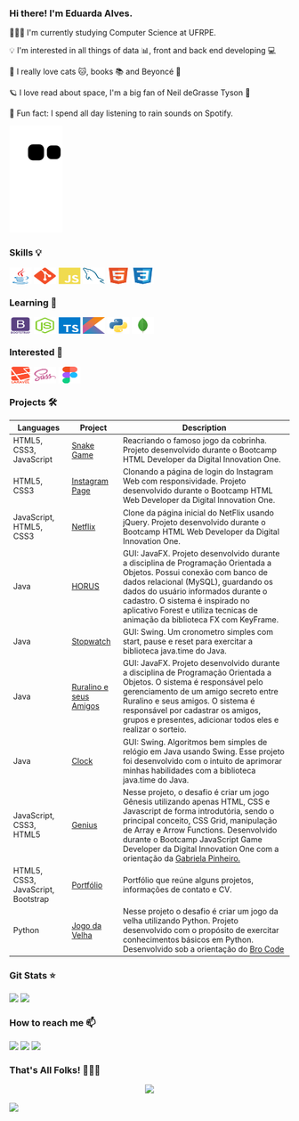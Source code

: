 ### Hi there! I'm Eduarda Alves.


<div>

👩🏽‍🎓 I'm currently studying Computer Science at UFRPE.

💡 I'm interested in all things of data 📊, front and back end developing 💻

💛 I really love cats 🐱, books 📚 and Beyoncé 🎤

🪐 I love read about space, I'm a big fan of Neil deGrasse Tyson 🔭

🍭 Fun fact: I spend all day listening to rain sounds on Spotify. 

</div>
  
  ![Snake animation](https://github.com/eduardaalvess/eduardaalvess/blob/output/github-contribution-grid-snake.svg)
   
  
### Skills 💡

<div>
  
  <img align="center" alt="Java" height="30" width="40" src="https://raw.githubusercontent.com/devicons/devicon/master/icons/java/java-original.svg">
  
  <img align="center" alt="Git" height="30" width="40" src="https://raw.githubusercontent.com/devicons/devicon/master/icons/git/git-original.svg">
  <img align="center" alt="Js" height="30" width="40" src="https://raw.githubusercontent.com/devicons/devicon/master/icons/javascript/javascript-plain.svg">
  <img align="center" alt="MySQL" height="30" width="40" src="https://raw.githubusercontent.com/devicons/devicon/master/icons/mysql/mysql-original.svg">
  <img align="center" alt="HTML" height="30" width="40" src="https://raw.githubusercontent.com/devicons/devicon/master/icons/html5/html5-original.svg">
  <img align="center" alt="CSS" height="30" width="40" src="https://raw.githubusercontent.com/devicons/devicon/master/icons/css3/css3-original.svg">
  
</div>  

### Learning 🌱

<div>
  
  <img align="center" alt="Bootstrap" height="30" width="40" src="https://raw.githubusercontent.com/devicons/devicon/master/icons/bootstrap/bootstrap-plain-wordmark.svg">
  <img align="center" alt="NodeJS" height="30" width="40" src="https://raw.githubusercontent.com/devicons/devicon/master/icons/nodejs/nodejs-original.svg">
  <img align="center" alt="Ts" height="30" width="40" src="https://raw.githubusercontent.com/devicons/devicon/master/icons/typescript/typescript-plain.svg">
  <img align="center" alt="Kotlin" height="30" width="40" src="https://raw.githubusercontent.com/devicons/devicon/master/icons/kotlin/kotlin-original.svg">
  <img align="center" alt="Python" height="30" width="40" src="https://raw.githubusercontent.com/devicons/devicon/master/icons/python/python-original.svg">
  <img align="center" alt="MongoDB" height="30" width="40" src="https://raw.githubusercontent.com/devicons/devicon/master/icons/mongodb/mongodb-original.svg">


</div>
  
### Interested 📡

<div>  
  
  <img align="center" alt="Lavarel" height="30" width="40" src="https://raw.githubusercontent.com/devicons/devicon/master/icons/laravel/laravel-plain-wordmark.svg">
  <img align="center" alt="SASS" height="30" width="40" src="https://raw.githubusercontent.com/devicons/devicon/master/icons/sass/sass-original.svg">
  <img align="center" alt="Figma" height="30" width="40" src="https://raw.githubusercontent.com/devicons/devicon/master/icons/figma/figma-original.svg">

  
</div>
  
### Projects 🛠

 [//]: <> (Projects)


Languages | Project | Description 
---------- | --------------- | ----------
HTML5, CSS3, JavaScript | [Snake Game](https://github.com/eduardaalvess/snakegame) | Reacriando o famoso jogo da cobrinha. Projeto desenvolvido durante o Bootcamp HTML Developer da Digital Innovation One.
HTML5, CSS3 | [Instagram Page](https://github.com/eduardaalvess/instagram-inicial) | Clonando a página de login do Instagram Web com responsividade. Projeto desenvolvido durante o Bootcamp HTML Web Developer da Digital Innovation One.
JavaScript, HTML5, CSS3 | [Netflix](https://github.com/eduardaalvess/netflix-layout) | Clone da página inicial do NetFlix usando jQuery. Projeto desenvolvido durante o Bootcamp HTML Web Developer da Digital Innovation One.
Java | [HORUS](https://github.com/eduardaalvess/horus) | GUI: JavaFX. Projeto desenvolvido durante a disciplina de Programação Orientada a Objetos. Possui conexão com banco de dados relacional (MySQL), guardando os dados do usuário informados durante o cadastro. O sistema é inspirado no aplicativo Forest e utiliza tecnicas de animação da biblioteca FX com KeyFrame.
Java | [Stopwatch](https://github.com/eduardaalvess/stopwatch) | GUI: Swing. Um cronometro simples com start, pause e reset para exercitar a biblioteca java.time do Java.
Java | [Ruralino e seus Amigos](https://github.com/eduardaalvess/ruralino) | GUI: JavaFX. Projeto desenvolvido durante a disciplina de Programação Orientada a Objetos. O sistema é responsável pelo gerenciamento de um amigo secreto entre Ruralino e seus amigos. O sistema é responsável por cadastrar os amigos, grupos e presentes, adicionar todos eles e realizar o sorteio.
Java | [Clock](https://github.com/eduardaalvess/simpleclock) | GUI: Swing. Algoritmos bem simples de relógio em Java usando Swing. Esse projeto foi desenvolvido com o intuito de aprimorar minhas habilidades com a biblioteca java.time do Java. 
JavaScript, CSS3, HTML5 | [Genius](https://github.com/eduardaalvess/Genius) | Nesse projeto, o desafio é criar um jogo Gênesis utilizando apenas HTML, CSS e Javascript de forma introdutória, sendo o principal conceito, CSS Grid, manipulação de Array e Arrow Functions. Desenvolvido durante o Bootcamp JavaScript Game Developer da Digital Innovation One com a orientação da [Gabriela Pinheiro.](https://github.com/SpruceGabriela)
HTML5, CSS3, JavaScript, Bootstrap | [Portfólio](https://github.com/eduardaalvess/portfolio) | Portfólio que reúne alguns projetos, informações de contato e CV.
Python | [Jogo da Velha](https://github.com/eduardaalvess/TicTacToeInPython) | Nesse projeto o desafio é criar um jogo da velha utilizando Python. Projeto desenvolvido com o propósito de exercitar conhecimentos básicos em Python. Desenvolvido sob a orientação do [Bro Code](https://www.youtube.com/channel/UC4SVo0Ue36XCfOyb5Lh1viQ)
</p>

[//]: <> (GitHub Stats)

### Git Stats ⭐️

<div>  
  
<img height="180em" src="https://github-readme-stats.vercel.app/api?username=eduardaalvess&show_icons=true&theme=dracula&include_all_commits=true&count_private=true"/> <img height="180em" src="https://github-readme-stats.vercel.app/api/top-langs/?username=eduardaalvess&layout=compact&langs_count=7&theme=dracula"/>

</div>  

[//]: <> (Contacts)

### How to reach me 📫

<a href = "mailto:dudah4@gmail.com"><img src="https://img.shields.io/badge/-Gmail-%23333?style=for-the-badge&logo=gmail&logoColor=white" target="_blank"></a>
 <a href="https://www.linkedin.com/in/eduardaalves/" target="_blank"><img src="https://img.shields.io/badge/-LinkedIn-%230077B5?style=for-the-badge&logo=linkedin&logoColor=white" target="_blank"></a> 
 <a href="https://www.instagram.com/saintvkilla/" target="_blank"><img src="https://img.shields.io/badge/-Instagram-%23E4405F?style=for-the-badge&logo=instagram&logoColor=white" target="_blank"></a>


### That's All Folks! 🏄🏽‍♀
<p align="center">
  <img src="https://ib.canaltech.com.br/361132.gif" />
</p>

[//]: <> (Visitantes)

![](https://estruyf-github.azurewebsites.net/api/VisitorHit?user=eduardaalvess&repo=github-visitors-badge&countColorcountColor&countColor=%237B1E7A)

[//]: <> (End)



